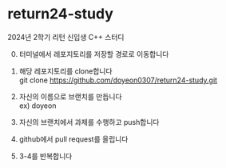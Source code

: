 # return24-study
2024년 2학기 리턴 신입생 C++ 스터디

0. 터미널에서 레포지토리를 저장할 경로로 이동합니다

1. 해당 레포지토리를 clone합니다
   <br> git clone https://github.com/doyeon0307/return24-study.git

2. 자신의 이름으로 브랜치를 만듭니다
   <br>ex) doyeon

3. 자신의 브랜치에서 과제를 수행하고 push합니다

4. github에서 pull request를 올립니다

5. 3-4를 반복합니다
